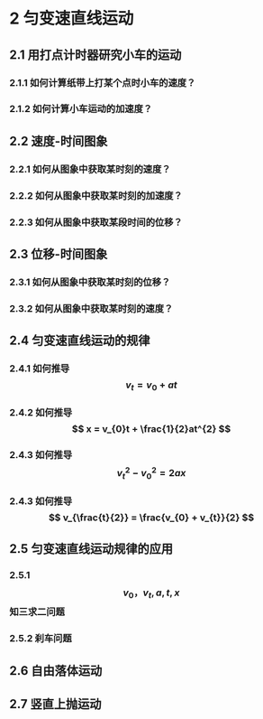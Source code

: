 # 2 匀变速直线运动

## 2.1 用打点计时器研究小车的运动

### 2.1.1 如何计算纸带上打某个点时小车的速度？

### 2.1.2 如何计算小车运动的加速度？

## 2.2 速度-时间图象

### 2.2.1 如何从图象中获取某时刻的速度？

### 2.2.2 如何从图象中获取某时刻的加速度？

### 2.2.3 如何从图象中获取某段时间的位移？

## 2.3 位移-时间图象

### 2.3.1 如何从图象中获取某时刻的位移？

### 2.3.2 如何从图象中获取某时刻的速度？

## 2.4 匀变速直线运动的规律

### 2.4.1 如何推导 $$ v_{t} = v_{0} + at $$

### 2.4.2 如何推导 $$ x = v_{0}t + \frac{1}{2}at^{2} $$

### 2.4.3 如何推导 $$ v_{t}^{2}-v_{0}^2 = 2ax $$

### 2.4.3 如何推导 $$ v_{\frac{t}{2}} = \frac{v_{0} + v_{t}}{2} $$

## 2.5 匀变速直线运动规律的应用

### 2.5.1 $$ v_{0}，v_{t}, a, t , x $$ 知三求二问题

### 2.5.2 刹车问题

## 2.6 自由落体运动

## 2.7 竖直上抛运动